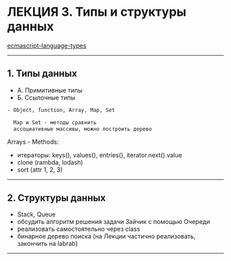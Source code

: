 # ЛЕКЦИЯ 3. Типы и структуры данных

[ecmascript-language-types](https://tc39.es/ecma262/#sec-ecmascript-language-types)  

---  

## 1. Типы данных  

- А. Примитивные типы  
- Б. Ссылочные типы  

```txt
- Object, function, Array, Map, Set

  Map и Set - методы сравнить
  ассоциативные массивы, можно построить дерево  
```

Arrays - Methods:  

- итераторы: keys(), values(), entries(), iterator.next().value  
- clone (rambda, lodash)  
- sort (attr 1, 2, 3)  

---  

## 2. Структуры данных  

- Stack, Queue  
- обсудить алгоритм решения задачи Зайчик с помощью Очереди  
- реализовать самостоятельно через class  
- бинарное дерево поиска (на Лекции частично реализовать, закончить на labrab)  

---  
